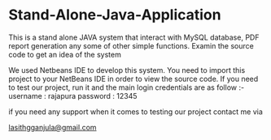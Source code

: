 # Stand-Alone-Java-Application
This is a stand alone JAVA system that interact with MySQL database, PDF report generation any some of other simple functions. Examin the source code to get an idea of the system

We used Netbeans IDE to develop this system. You need to import this project to your NetBeans IDE in order to view the source code. If you need to test our project, run it and the main login credentials are as follow :- username : rajapura password : 12345

if you need any support when it comes to testing our project contact me via

lasithgganjula@gmail.com
